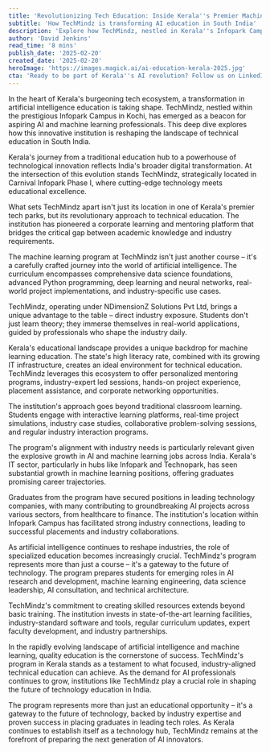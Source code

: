 ```yaml
---
title: 'Revolutionizing Tech Education: Inside Kerala''s Premier Machine Learning Program at TechMindz'
subtitle: 'How TechMindz is transforming AI education in South India'
description: 'Explore how TechMindz, nestled in Kerala''s Infopark Campus, is revolutionizing AI education with its industry-aligned curriculum, hands-on training, and corporate exposure. Discover the transformative impact of this program in shaping AI professionals for the growing tech industry.'
author: 'David Jenkins'
read_time: '8 mins'
publish_date: '2025-02-20'
created_date: '2025-02-20'
heroImage: 'https://images.magick.ai/ai-education-kerala-2025.jpg'
cta: 'Ready to be part of Kerala''s AI revolution? Follow us on LinkedIn for the latest updates on TechMindz''s transformative machine learning programs and success stories.'
---
```


In the heart of Kerala's burgeoning tech ecosystem, a transformation in artificial intelligence education is taking shape. TechMindz, nestled within the prestigious Infopark Campus in Kochi, has emerged as a beacon for aspiring AI and machine learning professionals. This deep dive explores how this innovative institution is reshaping the landscape of technical education in South India.

Kerala's journey from a traditional education hub to a powerhouse of technological innovation reflects India's broader digital transformation. At the intersection of this evolution stands TechMindz, strategically located in Carnival Infopark Phase I, where cutting-edge technology meets educational excellence.

What sets TechMindz apart isn't just its location in one of Kerala's premier tech parks, but its revolutionary approach to technical education. The institution has pioneered a corporate learning and mentoring platform that bridges the critical gap between academic knowledge and industry requirements.

The machine learning program at TechMindz isn't just another course – it's a carefully crafted journey into the world of artificial intelligence. The curriculum encompasses comprehensive data science foundations, advanced Python programming, deep learning and neural networks, real-world project implementations, and industry-specific use cases.

TechMindz, operating under NDimensionZ Solutions Pvt Ltd, brings a unique advantage to the table – direct industry exposure. Students don't just learn theory; they immerse themselves in real-world applications, guided by professionals who shape the industry daily.

Kerala's educational landscape provides a unique backdrop for machine learning education. The state's high literacy rate, combined with its growing IT infrastructure, creates an ideal environment for technical education. TechMindz leverages this ecosystem to offer personalized mentoring programs, industry-expert led sessions, hands-on project experience, placement assistance, and corporate networking opportunities.

The institution's approach goes beyond traditional classroom learning. Students engage with interactive learning platforms, real-time project simulations, industry case studies, collaborative problem-solving sessions, and regular industry interaction programs.

The program's alignment with industry needs is particularly relevant given the explosive growth in AI and machine learning jobs across India. Kerala's IT sector, particularly in hubs like Infopark and Technopark, has seen substantial growth in machine learning positions, offering graduates promising career trajectories.

Graduates from the program have secured positions in leading technology companies, with many contributing to groundbreaking AI projects across various sectors, from healthcare to finance. The institution's location within Infopark Campus has facilitated strong industry connections, leading to successful placements and industry collaborations.

As artificial intelligence continues to reshape industries, the role of specialized education becomes increasingly crucial. TechMindz's program represents more than just a course – it's a gateway to the future of technology. The program prepares students for emerging roles in AI research and development, machine learning engineering, data science leadership, AI consultation, and technical architecture.

TechMindz's commitment to creating skilled resources extends beyond basic training. The institution invests in state-of-the-art learning facilities, industry-standard software and tools, regular curriculum updates, expert faculty development, and industry partnerships.

In the rapidly evolving landscape of artificial intelligence and machine learning, quality education is the cornerstone of success. TechMindz's program in Kerala stands as a testament to what focused, industry-aligned technical education can achieve. As the demand for AI professionals continues to grow, institutions like TechMindz play a crucial role in shaping the future of technology education in India.

The program represents more than just an educational opportunity – it's a gateway to the future of technology, backed by industry expertise and proven success in placing graduates in leading tech roles. As Kerala continues to establish itself as a technology hub, TechMindz remains at the forefront of preparing the next generation of AI innovators.